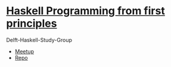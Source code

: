 # [Haskell Programming from first principles](http://haskellbook.com/)

Delft-Haskell-Study-Group

- [Meetup](https://www.meetup.com/Delft-Haskell-Study-Group/)
- [Repo](https://github.com/txsmith/delft-haskell-study-group)
